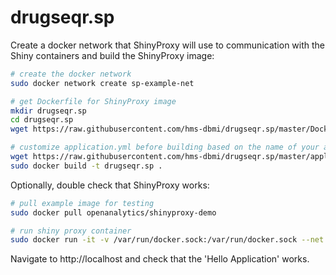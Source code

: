 # drugseqr.sp

Create a docker network that ShinyProxy will use to communication with the Shiny containers and build the ShinyProxy image:

```bash
# create the docker network
sudo docker network create sp-example-net

# get Dockerfile for ShinyProxy image
mkdir drugseqr.sp
cd drugseqr.sp
wget https://raw.githubusercontent.com/hms-dbmi/drugseqr.sp/master/Dockerfile

# customize application.yml before building based on the name of your app/authentication/etc.
wget https://raw.githubusercontent.com/hms-dbmi/drugseqr.sp/master/application.yml
sudo docker build -t drugseqr.sp .
```

Optionally, double check that ShinyProxy works:

```bash
# pull example image for testing
sudo docker pull openanalytics/shinyproxy-demo

# run shiny proxy container
sudo docker run -it -v /var/run/docker.sock:/var/run/docker.sock --net sp-example-net -p 80:80 drugseqr.sp
```

Navigate to http://localhost and check that the 'Hello Application' works. 